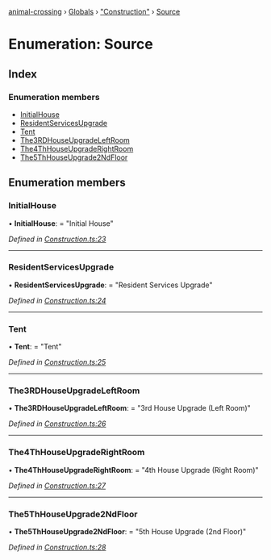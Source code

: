 [animal-crossing](../README.md) › [Globals](../globals.md) › ["Construction"](../modules/_construction_.md) › [Source](_construction_.source.md)

# Enumeration: Source

## Index

### Enumeration members

* [InitialHouse](_construction_.source.md#initialhouse)
* [ResidentServicesUpgrade](_construction_.source.md#residentservicesupgrade)
* [Tent](_construction_.source.md#tent)
* [The3RDHouseUpgradeLeftRoom](_construction_.source.md#the3rdhouseupgradeleftroom)
* [The4ThHouseUpgradeRightRoom](_construction_.source.md#the4thhouseupgraderightroom)
* [The5ThHouseUpgrade2NdFloor](_construction_.source.md#the5thhouseupgrade2ndfloor)

## Enumeration members

###  InitialHouse

• **InitialHouse**: = "Initial House"

*Defined in [Construction.ts:23](https://github.com/Norviah/animal-crossing/blob/b7769d3/module/types/Construction.ts#L23)*

___

###  ResidentServicesUpgrade

• **ResidentServicesUpgrade**: = "Resident Services Upgrade"

*Defined in [Construction.ts:24](https://github.com/Norviah/animal-crossing/blob/b7769d3/module/types/Construction.ts#L24)*

___

###  Tent

• **Tent**: = "Tent"

*Defined in [Construction.ts:25](https://github.com/Norviah/animal-crossing/blob/b7769d3/module/types/Construction.ts#L25)*

___

###  The3RDHouseUpgradeLeftRoom

• **The3RDHouseUpgradeLeftRoom**: = "3rd House Upgrade (Left Room)"

*Defined in [Construction.ts:26](https://github.com/Norviah/animal-crossing/blob/b7769d3/module/types/Construction.ts#L26)*

___

###  The4ThHouseUpgradeRightRoom

• **The4ThHouseUpgradeRightRoom**: = "4th House Upgrade (Right Room)"

*Defined in [Construction.ts:27](https://github.com/Norviah/animal-crossing/blob/b7769d3/module/types/Construction.ts#L27)*

___

###  The5ThHouseUpgrade2NdFloor

• **The5ThHouseUpgrade2NdFloor**: = "5th House Upgrade (2nd Floor)"

*Defined in [Construction.ts:28](https://github.com/Norviah/animal-crossing/blob/b7769d3/module/types/Construction.ts#L28)*
